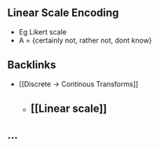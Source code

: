## Linear Scale Encoding
- Eg Likert scale
- A = {certainly not, rather not, dont know}



## Backlinks
* [[Discrete -> Continous Transforms]]
	* ## [[Linear scale]]

## ...